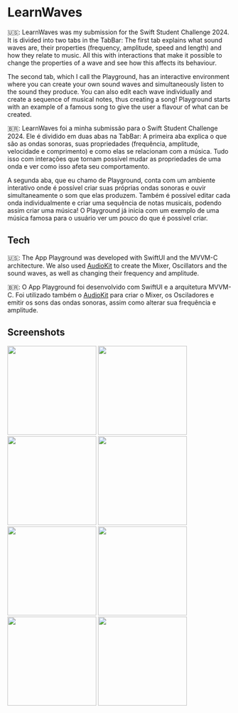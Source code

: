 # LearnWaves

🇺🇸: LearnWaves was my submission for the Swift Student Challenge 2024. It is divided into two tabs in the TabBar: The first tab explains what sound waves are,
their properties (frequency, amplitude, speed and length) and how they relate to music. All this with interactions that make it possible to change the properties 
of a wave and see how this affects its behaviour.

The second tab, which I call the Playground, has an interactive environment where you can create your own sound waves and simultaneously listen to the sound they 
produce. You can also edit each wave individually and create a sequence of musical notes, thus creating a song! Playground starts with an example of a famous song 
to give the user a flavour of what can be created.

🇧🇷: LearnWaves foi a minha submissão para o Swift Student Challenge 2024. Ele é dividido em duas abas na TabBar: A primeira aba explica o que são as ondas sonoras, 
suas propriedades (frequência, amplitude, velocidade e comprimento) e como elas se relacionam com a música. Tudo isso com interações que tornam possível mudar as 
propriedades de uma onda e ver como isso afeta seu comportamento.

A segunda aba, que eu chamo de Playground, conta com um ambiente interativo onde é possível criar suas próprias ondas sonoras e ouvir simultaneamente o som que elas
produzem. Também é possível editar cada onda individualmente e criar uma sequência de notas musicais, podendo assim criar uma música! O Playground já inicia com um exemplo
de uma música famosa para o usuário ver um pouco do que é possível criar.

## Tech

🇺🇸: The App Playground was developed with SwiftUI and the MVVM-C architecture. We also used [AudioKit](https://www.audiokit.io) to create the Mixer, Oscillators and
the sound waves, as well as changing their frequency and amplitude.

🇧🇷: O App Playground foi desenvolvido com SwiftUI e a arquitetura MVVM-C. Foi utilizado também o [AudioKit](https://www.audiokit.io) para criar o Mixer, os Osciladores e
emitir os sons das ondas sonoras, assim como alterar sua frequência e amplitude.

## Screenshots

<img src="https://github.com/iagoramoss/LearnWaves/assets/72955670/b695f381-a147-422b-9839-62f157e55600" width="200">
<img src="https://github.com/iagoramoss/LearnWaves/assets/72955670/7edf8be8-4301-4780-87d4-9898804eb057" width="200">
<img src="https://github.com/iagoramoss/LearnWaves/assets/72955670/feb8052e-6c1c-4ae7-9269-591e9f9f0b2e" width="200">
<img src="https://github.com/iagoramoss/LearnWaves/assets/72955670/32b10df4-e599-4499-bdf3-4838e97db72a" width="200">

<img src="https://github.com/iagoramoss/LearnWaves/assets/72955670/13bcbd1b-aa60-47e9-a22a-a0d42f7cb9b0" width="200">
<img src="https://github.com/iagoramoss/LearnWaves/assets/72955670/2fea6a39-64d8-47bd-afa7-cde397beb7b5" width="200">
<img src="https://github.com/iagoramoss/LearnWaves/assets/72955670/7e2439fa-b627-4b7a-b51b-8b430bddb703" width="200">
<img src="https://github.com/iagoramoss/LearnWaves/assets/72955670/07afed2e-7a38-447e-b450-45401d9b1c2c" width="200">
